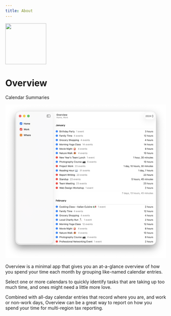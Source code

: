 ```yaml
---
title: About
---
```


<p class="header">
    <img src="/images/icon_128x128.png"
         srcset="/images/icon_128x128.png, /images/icon_128x128@2x.png 2x"
         width="128"
         height="128" />
</p>

# Overview

<p class="tagline">Calendar Summaries</p>

<img class="hero" src="/images/screenshot.png" width="867" />

Overview is a minimal app that gives you an at-a-glance overview of how you spend your time each month by grouping like-named calendar entries.

Select one or more calendars to quickly identify tasks that are taking up too much time, and ones might need a little more love.

Combined with all-day calendar entries that record where you are, and work or non-work days, Overview can be a great way to report on how you spend your time for multi-region tax reporting.

